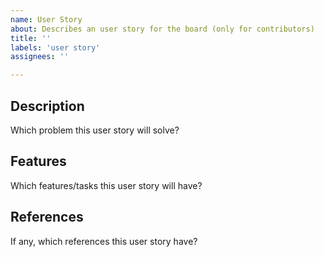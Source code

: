 ```yaml
---
name: User Story
about: Describes an user story for the board (only for contributors)
title: ''
labels: 'user story'
assignees: ''

---
```


## Description
Which problem this user story will solve?

## Features
Which features/tasks this user story will have?

## References
If any, which references this user story have?
